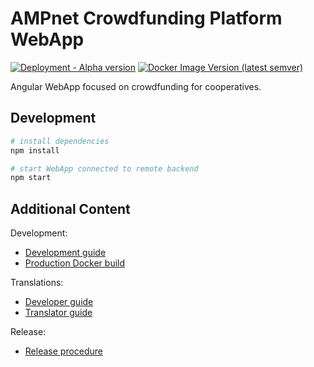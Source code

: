 # AMPnet Crowdfunding Platform WebApp
[![Deployment - Alpha version](https://github.com/AMPnet/ampnet-crowdfunding-frontend/workflows/Deployment%20-%20Alpha%20version/badge.svg)](https://github.com/AMPnet/ampnet-crowdfunding-frontend/actions?query=workflow%3A%22Deployment+-+Alpha+version%22)
[![Docker Image Version (latest semver)](https://img.shields.io/docker/v/ampnet/ampnet-crowdfunding-frontend?color=blue&logo=docker&sort=semver)](https://hub.docker.com/r/ampnet/ampnet-crowdfunding-frontend)

Angular WebApp focused on crowdfunding for cooperatives.

## Development

```sh
# install dependencies
npm install

# start WebApp connected to remote backend
npm start
```

## Additional Content

Development:
* [Development guide](docs/DEV.md)
* [Production Docker build](prod-build/README.md)

Translations:
* [Developer guide](lang-utils/README.md)
* [Translator guide](lang-utils/TRANSLATION_GUIDE.md)

Release: 
* [Release procedure](docs/RELEASE.md)

